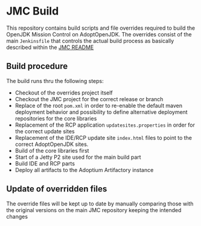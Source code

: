# JMC Build
This repository contains build scripts and file overrides required to build
the OpenJDK Mission Control on AdoptOpenJDK. The overrides consist of the main
`Jenkinsfile` that controls the actual build process as basically described within
the [JMC README](https://github.com/openjdk/jmc/blob/master/README.md)

## Build procedure
The build runs thru the following steps:

- Checkout of the overrides project itself
- Checkout the JMC project for the correct release or branch
- Replace of the root `pom.xml` in order to re-enable the default maven deployment 
  behavior and possibility to define alternative deployment repositories for the core
  libraries
- Replacement of the RCP application `updatesites.properties` in order for the correct
  update sites
- Replacement of the IDE/RCP update site `index.html` files to point to the correct
  AdoptOpenJDK sites.
- Build of the core libraries first
- Start of a Jetty P2 site used for the main build part
- Build IDE and RCP parts
- Deploy all artifacts to the Adoptium Artifactory instance
 
## Update of overridden files
The override files will be kept up to date by manually comparing those with the original
versions on the main JMC repository keeping the intended changes
